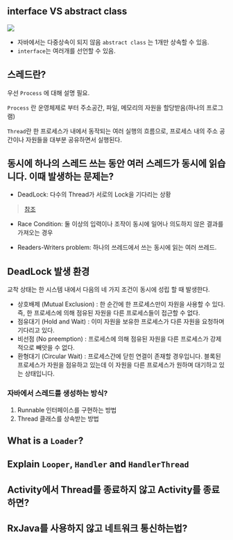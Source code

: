 ## interface VS abstract class 
![](http://3.bp.blogspot.com/-rhSXZG2NY_c/TdIrTbnc9TI/AAAAAAAAAHE/ym2nRMOMZqo/s1600/interfaces_vs_abstract.png)

* 자바에서는 다중상속이 되지 않음  `abstract class` 는 1개만 상속할 수 있음.
* `interface`는 여러개를 선언할 수 있음.

## 스레드란?
우선 `Process` 에 대해 설명 필요.

`Process` 란 운영체제로 부터 주소공간, 파일, 메모리의 자원을 할당받음(하나의 프로그램)

`Thread`란 한 프로세스가 내에서 동작되는 여러 실행의 흐름으로, 프로세스 내의 주소 공간이나 자원들을 대부분 공유하면서 실행된다.

## 동시에 하나의 스레드 쓰는 동안 여러 스레드가 동시에 읽습니다. 이때 발생하는 문제는?
 * DeadLock: 다수의 Thread가 서로의 Lock을 기다리는 상황 
 > [참조](http://icednut.github.io/2016/08/06/20160806-about_deadlock/)
 * Race Condition: 둘 이상의 입력이나 조작이 동시에 일어나 의도하지 않은 결과를 가져오는 경우
 
 * Readers-Writers problem: 하나의 쓰레드에서 쓰는 동시에 읽는 여러 쓰레드.

## DeadLock 발생 환경
교착 상태는 한 시스템 내에서 다음의 네 가지 조건이 동시에 성립 할 때 발생한다.

* 상호배제 (Mutual Exclusion) : 한 순간에 한 프로세스만이 자원을 사용할 수 있다. 즉, 한 프로세스에 의해 점유된 자원을 다른 프로세스들이 접근할 수 없다.
* 점유대기 (Hold and Wait) : 이미 자원을 보유한 프로세스가 다른 자원을 요청하며 기다리고 있다.
* 비선점 (No preemption) : 프로세스에 의해 점유된 자원을 다른 프로세스가 강제적으로 빼앗을 수 없다.
* 환형대기 (Circular Wait) : 프로세스간에 닫힌 연결이 존재할 경우입니다. 블록된 프로세스가 자원을 점유하고 있는데 이 자원을 다른 프로세스가 원하며 대기하고 있는 상태입니다.
### 자바에서 스레드를 생성하는 방식?

1. Runnable 인터페이스를 구현하는 방법
2. Thread 클래스를 상속받는 방법

## What is a `Loader`?

## Explain `Looper`, `Handler` and `HandlerThread`

## Activity에서 Thread를 종료하지 않고 Activity를 종료하면? 

## RxJava를 사용하지 않고 네트워크 통신하는법?